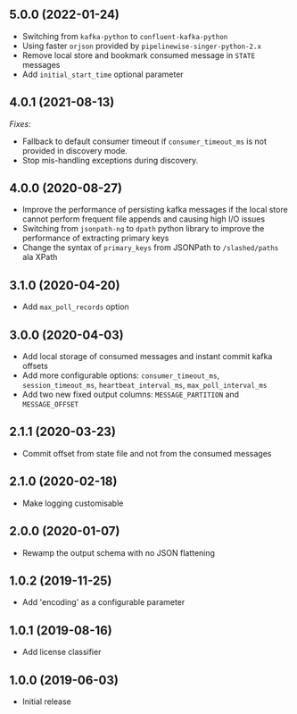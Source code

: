 5.0.0 (2022-01-24)
------------------

- Switching from `kafka-python` to `confluent-kafka-python`
- Using faster `orjson` provided by `pipelinewise-singer-python-2.x`
- Remove local store and bookmark consumed message in `STATE` messages
- Add `initial_start_time` optional parameter

4.0.1 (2021-08-13)
------------------
*Fixes*:
  * Fallback to default consumer timeout if `consumer_timeout_ms` is not provided in discovery mode.
  * Stop mis-handling exceptions during discovery.

4.0.0 (2020-08-27)
-------------------

- Improve the performance of persisting kafka messages if the local store cannot perform frequent file appends and causing high I/O issues   
- Switching from `jsonpath-ng` to `dpath` python library to improve the performance of extracting primary keys
- Change the syntax of `primary_keys` from JSONPath to `/slashed/paths` ala XPath

3.1.0 (2020-04-20)
-------------------

- Add `max_poll_records` option

3.0.0 (2020-04-03)
-------------------

- Add local storage of consumed messages and instant commit kafka offsets
- Add more configurable options: `consumer_timeout_ms`, `session_timeout_ms`, `heartbeat_interval_ms`, `max_poll_interval_ms`
- Add two new fixed output columns: `MESSAGE_PARTITION` and `MESSAGE_OFFSET`

2.1.1 (2020-03-23)
-------------------

- Commit offset from state file and not from the consumed messages

2.1.0 (2020-02-18)
-------------------

- Make logging customisable

2.0.0 (2020-01-07)
-------------------

- Rewamp the output schema with no JSON flattening

1.0.2 (2019-11-25)
-------------------

- Add 'encoding' as a configurable parameter

1.0.1 (2019-08-16)
-------------------

- Add license classifier

1.0.0 (2019-06-03)
-------------------

- Initial release
